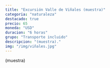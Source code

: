 ```yaml
---
title: "Excursión Valle de Viñales (muestra)"
categoria: "naturaleza"
destacado: true
precio: 65
moneda: "USD"
duracion: "6 horas"
grupo: "Transporte incluido"
descripcion: "(muestra)."
img: "/img/viñales.jpg"
---
```


(muestra)
